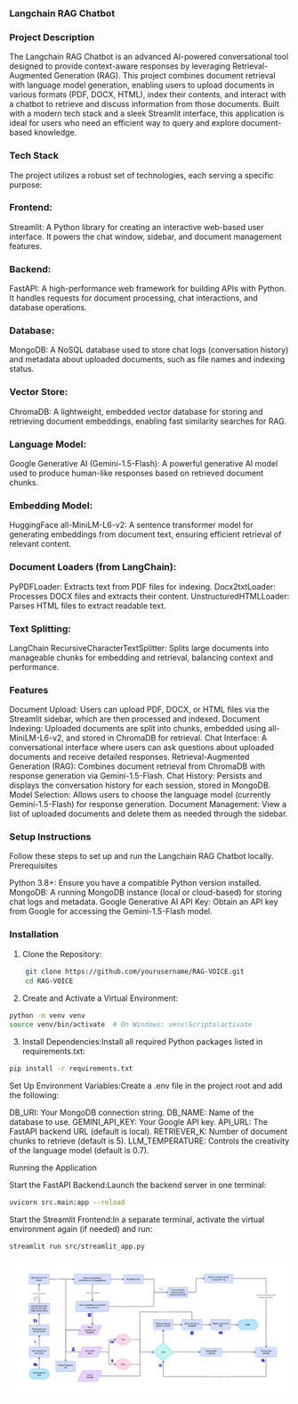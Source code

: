 ### Langchain RAG Chatbot

### Project Description
The Langchain RAG Chatbot is an advanced AI-powered conversational tool designed to provide context-aware responses by leveraging Retrieval-Augmented Generation (RAG). This project combines document retrieval with language model generation, enabling users to upload documents in various formats (PDF, DOCX, HTML), index their contents, and interact with a chatbot to retrieve and discuss information from those documents. Built with a modern tech stack and a sleek Streamlit interface, this application is ideal for users who need an efficient way to query and explore document-based knowledge.
### Tech Stack
The project utilizes a robust set of technologies, each serving a specific purpose:

### Frontend:

Streamlit: A Python library for creating an interactive web-based user interface. It powers the chat window, sidebar, and document management features.


### Backend:

FastAPI: A high-performance web framework for building APIs with Python. It handles requests for document processing, chat interactions, and database operations.


### Database:

MongoDB: A NoSQL database used to store chat logs (conversation history) and metadata about uploaded documents, such as file names and indexing status.


### Vector Store:

ChromaDB: A lightweight, embedded vector database for storing and retrieving document embeddings, enabling fast similarity searches for RAG.


### Language Model:

Google Generative AI (Gemini-1.5-Flash): A powerful generative AI model used to produce human-like responses based on retrieved document chunks.


### Embedding Model:

HuggingFace all-MiniLM-L6-v2: A sentence transformer model for generating embeddings from document text, ensuring efficient retrieval of relevant content.


### Document Loaders (from LangChain):

PyPDFLoader: Extracts text from PDF files for indexing.
Docx2txtLoader: Processes DOCX files and extracts their content.
UnstructuredHTMLLoader: Parses HTML files to extract readable text.


### Text Splitting:

LangChain RecursiveCharacterTextSplitter: Splits large documents into manageable chunks for embedding and retrieval, balancing context and performance.



### Features

Document Upload: Users can upload PDF, DOCX, or HTML files via the Streamlit sidebar, which are then processed and indexed.
Document Indexing: Uploaded documents are split into chunks, embedded using all-MiniLM-L6-v2, and stored in ChromaDB for retrieval.
Chat Interface: A conversational interface where users can ask questions about uploaded documents and receive detailed responses.
Retrieval-Augmented Generation (RAG): Combines document retrieval from ChromaDB with response generation via Gemini-1.5-Flash.
Chat History: Persists and displays the conversation history for each session, stored in MongoDB.
Model Selection: Allows users to choose the language model (currently Gemini-1.5-Flash) for response generation.
Document Management: View a list of uploaded documents and delete them as needed through the sidebar.

### Setup Instructions
Follow these steps to set up and run the Langchain RAG Chatbot locally.
Prerequisites

Python 3.8+: Ensure you have a compatible Python version installed.
MongoDB: A running MongoDB instance (local or cloud-based) for storing chat logs and metadata.
Google Generative AI API Key: Obtain an API key from Google for accessing the Gemini-1.5-Flash model.

### Installation

1. Clone the Repository:
```bash
    git clone https://github.com/yourusername/RAG-VOICE.git
    cd RAG-VOICE
```


2. Create and Activate a Virtual Environment:
```bash    
python -m venv venv
source venv/bin/activate  # On Windows: venv\Scripts\activate
```


3. Install Dependencies:Install all required Python packages listed in requirements.txt:
```bash
pip install -r requirements.txt
```


Set Up Environment Variables:Create a .env file in the project root and add the following:

DB_URI: Your MongoDB connection string.
DB_NAME: Name of the database to use.
GEMINI_API_KEY: Your Google API key.
API_URL: The FastAPI backend URL (default is local).
RETRIEVER_K: Number of document chunks to retrieve (default is 5).
LLM_TEMPERATURE: Controls the creativity of the language model (default is 0.7).


Running the Application

Start the FastAPI Backend:Launch the backend server in one terminal:
``` bash
uvicorn src.main:app --reload
```

Start the Streamlit Frontend:In a separate terminal, activate the virtual environment again (if needed) and run:
```bash
streamlit run src/streamlit_app.py
```

![Flowchart](Images/RAG.png)



